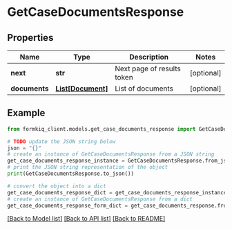# GetCaseDocumentsResponse


## Properties

Name | Type | Description | Notes
------------ | ------------- | ------------- | -------------
**next** | **str** | Next page of results token | [optional] 
**documents** | [**List[Document]**](Document.md) | List of documents | [optional] 

## Example

```python
from formkiq_client.models.get_case_documents_response import GetCaseDocumentsResponse

# TODO update the JSON string below
json = "{}"
# create an instance of GetCaseDocumentsResponse from a JSON string
get_case_documents_response_instance = GetCaseDocumentsResponse.from_json(json)
# print the JSON string representation of the object
print(GetCaseDocumentsResponse.to_json())

# convert the object into a dict
get_case_documents_response_dict = get_case_documents_response_instance.to_dict()
# create an instance of GetCaseDocumentsResponse from a dict
get_case_documents_response_form_dict = get_case_documents_response.from_dict(get_case_documents_response_dict)
```
[[Back to Model list]](../README.md#documentation-for-models) [[Back to API list]](../README.md#documentation-for-api-endpoints) [[Back to README]](../README.md)


